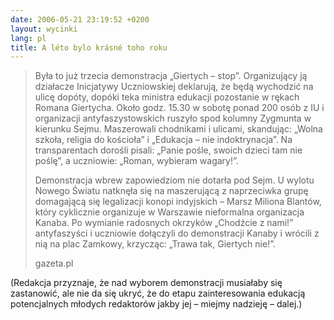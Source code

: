```yaml
---
date: 2006-05-21 23:19:52 +0200
layout: wycinki
lang: pl
title: A léto bylo krásné toho roku
---
```


> Była to już trzecia demonstracja „Giertych – stop”. Organizujący ją działacze Inicjatywy Uczniowskiej deklarują, że będą wychodzić na ulicę dopóty, dopóki teka ministra edukacji pozostanie w rękach Romana Giertycha. Około godz. 15.30 w sobotę ponad 200 osób z IU i organizacji antyfaszystowskich ruszyło spod kolumny Zygmunta w kierunku Sejmu. Maszerowali chodnikami i ulicami, skandując: „Wolna szkoła, religia do kościoła” i „Edukacja – nie indoktrynacja”. Na transparentach dorośli pisali: „Panie pośle, swoich dzieci tam nie poślę”, a uczniowie: „Roman, wybieram wagary!”.
>
> Demonstracja wbrew zapowiedziom nie dotarła pod Sejm. U wylotu Nowego Światu natknęła się na maszerującą z naprzeciwka grupę domagającą się legalizacji konopi indyjskich – Marsz Miliona Blantów, który cyklicznie organizuje w Warszawie nieformalna organizacja Kanaba. Po wymianie radosnych okrzyków „Chodźcie z nami!” antyfaszyści i uczniowie dołączyli do demonstracji Kanaby i wrócili z nią na plac Zamkowy, krzycząc: „Trawa tak, Giertych nie!”.
>
> gazeta.pl

(Redakcja przyznaje, że nad wyborem demonstracji musiałaby się zastanowić, ale nie da się ukryć, że do etapu zainteresowania edukacją potencjalnych młodych redaktorów jakby jej – miejmy nadzieję – dalej.)
